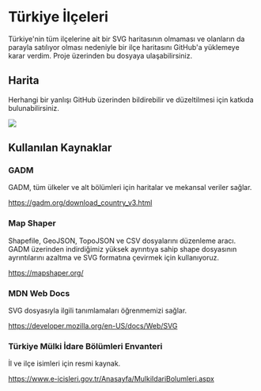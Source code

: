 # Türkiye İlçeleri
Türkiye'nin tüm ilçelerine ait bir SVG haritasının olmaması ve olanların da parayla satılıyor olması nedeniyle bir ilçe haritasını GitHub'a yüklemeye karar verdim. Proje üzerinden bu dosyaya ulaşabilirsiniz.

## Harita
Herhangi bir yanlışı GitHub üzerinden bildirebilir ve düzeltilmesi için katkıda bulunabilirsiniz.

<img src="https://raw.githubusercontent.com/ogun/turkiye-svg-ilce-haritasi/master/turkiye-ilceler.svg?sanitize=true">

## Kullanılan Kaynaklar

### GADM
GADM, tüm ülkeler ve alt bölümleri için haritalar ve mekansal veriler sağlar. 

https://gadm.org/download_country_v3.html

### Map Shaper
Shapefile, GeoJSON, TopoJSON ve CSV dosyalarını düzenleme aracı. GADM üzerinden indirdiğimiz yüksek ayrıntıya sahip shape dosyasının ayrıntılarını azaltma ve SVG formatına çevirmek için kullanıyoruz.

https://mapshaper.org/

### MDN Web Docs
SVG dosyasıyla ilgili tanımlamaları öğrenmemizi sağlar.

https://developer.mozilla.org/en-US/docs/Web/SVG

### Türkiye Mülki İdare Bölümleri Envanteri
İl ve ilçe isimleri için resmi kaynak.

https://www.e-icisleri.gov.tr/Anasayfa/MulkiIdariBolumleri.aspx